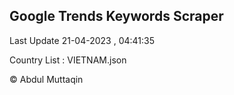 

## Google Trends Keywords Scraper 
 
Last Update 21-04-2023 , 04:41:35

Country List :
VIETNAM.json



© Abdul Muttaqin 
